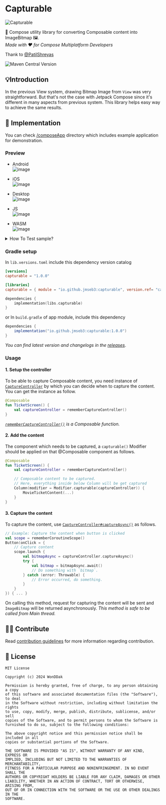# Capturable

![Capturable](art/header.png)

🚀 Compose utility library for converting Composable content into ImageBitmap 🖼️.  
_Made with ❤️ for Compose Multiplatform Developers_ 

Thank to [@PatilShreyas](https://www.github.com/PatilShreyas)

![Maven Central Version](https://img.shields.io/maven-central/v/io.github.jmseb3/capturable)

## 💡Introduction 

In the previous View system, drawing Bitmap Image from `View` was very straightforward. But that's not the case with Jetpack Compose since it's different in many aspects from previous system. This library helps easy way to achieve the same results.

## 🚀 Implementation

You can check [/composeApp](/composeApp) directory which includes example application for demonstration. 

### Preview
- Android  
![image](https://github.com/user-attachments/assets/de83cf54-b789-4acb-89c6-08134a434690)

- iOS  
![image](https://github.com/user-attachments/assets/25aa49ae-3019-496c-8515-fb4d6f19c2a0)

- Desktop  
![image](https://github.com/user-attachments/assets/ca8040ae-e22f-4a1f-8d07-14da4685aa83)

- JS  
![image](https://github.com/user-attachments/assets/0ce4ce6c-417b-4689-9539-107c31750e2f)

- WASM  
![image](https://github.com/user-attachments/assets/a3f1d21b-f53f-4b8d-8dc0-77f00fc794e2)

<details>
<summary>How To Test sample?</summary>

### Android
To run the application on android device/emulator:  
 - open project in Android Studio and run imported android run configuration

### Desktop
Run the desktop application: `./gradlew :composeApp:run`

### iOS
To run the application on iPhone device/simulator:
- Open `iosApp/iosApp.xcproject` in Xcode and run standard configuration

### JS Browser
Run the browser application: `./gradlew :composeApp:jsBrowserDevelopmentRun --continue`

### Wasm Browser
Run the browser application: `./gradlew :composeApp:wasmJsBrowserDevelopmentRun --continue`
</details>

### Gradle setup

In `lib.versions.toml`  include this dependency version catalog

```toml
[versions]
capturable = "1.0.0"

[libraries]
capturable = { module = "io.github.jmseb3:capturable", version.ref= "capturable" }
```

```kotlin
dependencies {
    implementation(libs.capturable)
}
```

or In `build.gradle` of app module, include this dependency

```gradle
dependencies {
    implementation("io.github.jmseb3:capturable:1.0.0")
}
```

_You can find latest version and changelogs in the [releases](https://github.com/jmseb3/Capturable/releases)_.

### Usage

#### 1. Setup the controller

To be able to capture Composable content, you need instance of [`CaptureController`](./docs/capturable/dev.shreyaspatil.capturable.controller/-capture-controller/index.html) by which you can decide when to capture the content. You can get the instance as follow.

```kotlin
@Composable
fun TicketScreen() {
    val captureController = rememberCaptureController()
}
```

_[`rememberCaptureController()`](./docs/capturable/dev.shreyaspatil.capturable.controller/remember-capture-controller.html) is a Composable function._

#### 2. Add the content

The component which needs to be captured, a `capturable()` Modifier should be applied on that @Composable component as follows.

```kotlin
@Composable
fun TicketScreen() {
    val captureController = rememberCaptureController()

    // Composable content to be captured.
    // Here, everything inside below Column will be get captured
    Column(modifier = Modifier.capturable(captureController)) {
        MovieTicketContent(...)
    }
}
```

#### 3. Capture the content

To capture the content, use [`CaptureController#captureAsync()`](./docs/capturable/dev.shreyaspatil.capturable.controller/-capture-controller/capture-async.html) as follows. 

```kotlin
// Example: Capture the content when button is clicked
val scope = rememberCoroutineScope()
Button(onClick = {
    // Capture content
    scope.launch {
        val bitmapAsync = captureController.captureAsync()
        try {
            val bitmap = bitmapAsync.await()
            // Do something with `bitmap`.
        } catch (error: Throwable) {
            // Error occurred, do something.
        }
    }
}) { ... }
```

On calling this method, request for capturing the content will be sent and `ImageBitmap` will be 
returned asynchronously. _This method is safe to be called from Main thread._


## 🙋‍♂️ Contribute 

Read [contribution guidelines](CONTRIBUTING.md) for more information regarding contribution.


## 📝 License

```
MIT License

Copyright (c) 2024 WonDDak

Permission is hereby granted, free of charge, to any person obtaining a copy
of this software and associated documentation files (the "Software"), to deal
in the Software without restriction, including without limitation the rights
to use, copy, modify, merge, publish, distribute, sublicense, and/or sell
copies of the Software, and to permit persons to whom the Software is
furnished to do so, subject to the following conditions:

The above copyright notice and this permission notice shall be included in all
copies or substantial portions of the Software.

THE SOFTWARE IS PROVIDED "AS IS", WITHOUT WARRANTY OF ANY KIND, EXPRESS OR
IMPLIED, INCLUDING BUT NOT LIMITED TO THE WARRANTIES OF MERCHANTABILITY,
FITNESS FOR A PARTICULAR PURPOSE AND NONINFRINGEMENT. IN NO EVENT SHALL THE
AUTHORS OR COPYRIGHT HOLDERS BE LIABLE FOR ANY CLAIM, DAMAGES OR OTHER
LIABILITY, WHETHER IN AN ACTION OF CONTRACT, TORT OR OTHERWISE, ARISING FROM,
OUT OF OR IN CONNECTION WITH THE SOFTWARE OR THE USE OR OTHER DEALINGS IN THE
SOFTWARE.
```
